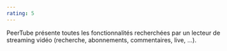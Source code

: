 ```yaml
---
rating: 5
---
```

PeerTube présente toutes les fonctionnalités recherchées par un lecteur de streaming vidéo (recherche, abonnements, commentaires, live, ...).
